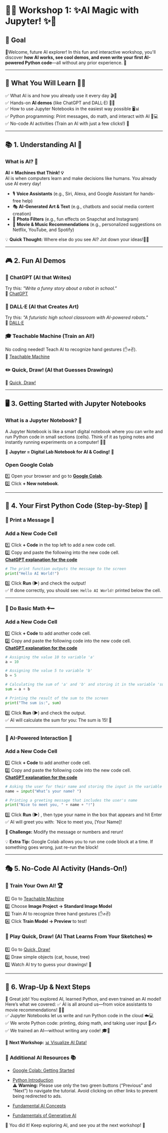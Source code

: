 # 🚀✨ **Workshop 1: ✨AI Magic with Jupyter!** ✨🚀

## 🎯 **Goal**
🎉Welcome, future AI explorer! In this fun and interactive workshop, you'll discover **how AI works, see cool demos, and even write your first AI-powered Python code**—all without any prior experience. 🚀

---

## 📌 **What You Will Learn** 🧠💡
✅ What AI is and how you already use it every day 🎬📱  
✅ Hands-on **AI demos** (like ChatGPT and DALL·E) 🎨📝  
✅ How to use Jupyter Notebooks in the easiest way possible 🖥️📊  
✅ Python programming: Print messages, do math, and interact with AI 🐍💻   
✅ No-code AI activities (Train an AI with just a few clicks!) 🚀  

---

## 📚 **1. Understanding AI** 🤔

### **What is AI?** 🤖 
**AI = Machines that Think! 💡**  
AI is when computers learn and make decisions like humans. You already use AI every day! 

- 🎙️ **Voice Assistants** (e.g., Siri, Alexa, and Google Assistant for hands-free help)    
- 🎭 **AI-Generated Art & Text** (e.g., chatbots and social media content creation)     
- 📸 **Photo Filters** (e.g., fun effects on Snapchat and Instagram)    
- 🎥 **Movie & Music Recommendations** (e.g., personalized suggestions on Netflix, YouTube, and Spotify)     

💡 **Quick Thought:** Where else do you see AI? Jot down your ideas!🤔💭

---

##  🎮 **2. Fun AI Demos**
### 🤖 **ChatGPT (AI that Writes)** 
Try this: _"Write a funny story about a robot in school."_  
🔗 [ChatGPT](https://chat.openai.com)

### 🎨 **DALL·E (AI that Creates Art)**  
Try this: _"A futuristic high school classroom with AI-powered robots."_  
🔗 [DALL·E](https://openai.com/dall-e)

### 🎓 **Teachable Machine (Train an AI!)**  
No coding needed! Teach AI to recognize hand gestures (✋✊✌️).  
🔗 [Teachable Machine](https://teachablemachine.withgoogle.com/)

### ✏️ **Quick, Draw! (AI that Guesses Drawings)**  
🔗 [Quick, Draw!](https://quickdraw.withgoogle.com/)

---

## 🖥️ **3. Getting Started with Jupyter Notebooks**
### **What is a Jupyter Notebook? 📒**  
A Jupyter Notebook is like a smart digital notebook where you can write and run Python code in small sections (cells). Think of it as typing notes and instantly running experiments on a computer! 📝💡  

🔹 **Jupyter = Digital Lab Notebook for AI & Coding!** 🚀

### Open Google Colab
1️⃣ Open your browser and go to  **[Google Colab](https://colab.research.google.com/)**.  
2️⃣ Click **+ New notebook**.

---

##  🐍 4. Your First Python Code (Step-by-Step) 🚀

### 🔹 Print a Message 📢 
### **Add a New Code Cell**                              
1️⃣ Click **+ Code** in the top left to add a new code cell.        
2️⃣ Copy and paste the following into the new code cell.          
[**ChatGPT explanation for the code**](https://chatgpt.com/share/67d0e013-a50c-800b-9a61-0f0db5dbbc8f)
```python
# The print function outputs the message to the screen
print("Hello AI World!")  
```
3️⃣ Click **Run** (▶) and check the output!   
✅ If done correctly, you should see: `Hello AI World!` printed below the cell.

---

### 🔹 Do Basic Math ➕➖
### **Add a New Code Cell**  
1️⃣ Click **+ Code** to add another code cell.  
2️⃣ Copy and paste the following code into the new code cell.       
[**ChatGPT explanation for the code**](https://chatgpt.com/share/67d0e086-ded8-800b-b212-823aaa87f594) 
```python
# Assigning the value 10 to variable 'a'
a = 10

# Assigning the value 5 to variable 'b'
b = 5

# Calculating the sum of 'a' and 'b' and storing it in the variable 'sum'
sum = a + b

# Printing the result of the sum to the screen
print("The sum is:", sum)  
```
3️⃣ Click **Run** (▶) and check the output.     
✅ AI will calculate the sum for you: The sum is 15! 🎉

---

### 🔹 AI-Powered Interaction 🤖  
### **Add a New Code Cell**          
1️⃣ Click **+ Code** to add another code cell.  
2️⃣ Copy and paste the following code into the new code cell.               
[**ChatGPT explanation for the code**](https://chatgpt.com/share/67d0e0db-22c8-800b-9caa-470c6045d528)
```python
# Asking the user for their name and storing the input in the variable 'name'
name = input("What’s your name? ")

# Printing a greeting message that includes the user's name
print("Nice to meet you, " + name + "!")  
```
3️⃣ Click **Run** (▶) , then type your name in the box that appears and hit Enter  
✅ AI will greet you with: `Nice to meet you, [Your Name]!   

🎯 **Challenge:** Modify the message or numbers and rerun!

💡 **Extra Tip:** Google Colab allows you to run one code block at a time. If something goes wrong, just re-run the block!  

---

##  🎭 **5. No-Code AI Activity (Hands-On!)**
### 🔹 Train Your Own AI! 🏆
1️⃣ Go to [Teachable Machine](https://teachablemachine.withgoogle.com/train)     
2️⃣ Choose **Image Project → Standard Image Model**  
3️⃣ Train AI to recognize three hand gestures (✋✊✌️)  
4️⃣ Click **Train Model → Preview** to test!  

### 🔹 Play Quick, Draw! (AI That Learns From Your Sketches) ✏️
1️⃣ Go to [Quick, Draw!](https://quickdraw.withgoogle.com/)     
2️⃣ Draw simple objects (cat, house, tree)  
3️⃣ Watch AI try to guess your drawings! 🎨  

---

##  🎯 **6. Wrap-Up & Next Steps**   
🎉 Great job! You explored AI, learned Python, and even trained an AI model! Here’s what we covered:
✅ AI is all around us—from voice assistants to movie recommendations! 🎥🎶  
✅ Jupyter Notebooks let us write and run Python code in the cloud ☁️💻  
✅ We wrote Python code: printing, doing math, and taking user input 🐍✍️  
✅ We trained an AI—without writing any code! 🎓🤖   
  
🚀 **Next Workshop:** [📊 Visualize AI Data!](https://github.com/DrAlzahrani/HPC-AI-Resources/wiki/personal-computer-data-exploration)

### 🔗 **Additional AI Resources** 📚      
- [Google Colab: Getting Started](https://colab.research.google.com/#scrollTo=GJBs_flRovLc)     
- [Python Introduction](https://www.w3schools.com/python/python_intro.asp)  
⚠ **Warning:** Please use only the two green buttons (“Previous” and “Next”) to navigate the tutorial. Avoid clicking on other links to prevent being redirected to ads.
    
- [Fundamental AI Concepts](https://learn.microsoft.com/en-us/training/modules/get-started-ai-fundamentals/)
- [Fundamentals of Generative AI](https://learn.microsoft.com/en-us/training/modules/fundamentals-generative-ai/)      
  

🎉 You did it! Keep exploring AI, and see you at the next workshop! 🚀 